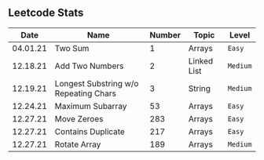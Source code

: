 ## Leetcode Stats

| Date     | Name                                  | Number | Topic       | Level    |
| -------- | ------------------------------------- | ------ | ----------- | -------- |
| 04.01.21 | Two Sum                               | 1      | Arrays      | `Easy`   |
| 12.18.21 | Add Two Numbers                       | 2      | Linked List | `Medium` |
| 12.19.21 | Longest Substring w/o Repeating Chars | 3      | String      | `Medium` |
| 12.24.21 | Maximum Subarray | 53      | Arrays      | `Easy` |
| 12.27.21 | Move Zeroes | 283      | Arrays      | `Easy` |
| 12.27.21 | Contains Duplicate | 217      | Arrays      | `Easy` |
| 12.27.21 | Rotate Array | 189      | Arrays      | `Medium` |
